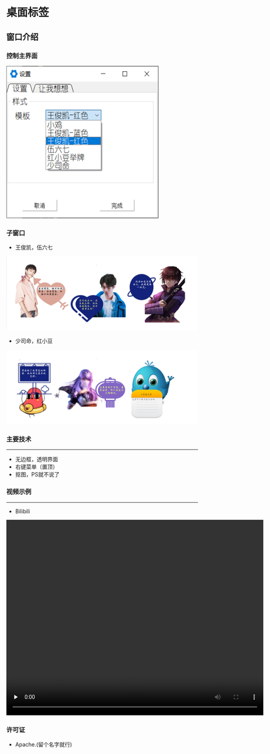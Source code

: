 # 桌面标签
## 窗口介绍
### 控制主界面
<img src="./snapshot/主界面.png" width="400" height="400">

### 子窗口
* 王俊凯，伍六七
<img src="./snapshot/示例1.png">

* 少司命，红小豆
<img src="./snapshot/示例2.png">


### 主要技术

---------
* 无边框，透明界面
* 右键菜单（置顶）
* 抠图，PS就不说了

### 视频示例
--------------------
* Bilibili

<video 
    width="676" 
    height="514"
    id="video" 
    controls="" 
    preload="none"> 
    <source id="mp4" 
    src="//player.bilibili.com/player.html?aid=243315047&bvid=BV1vv411z7vS&cid=195098855&page=1" 
    type="video/mp4">
</video>


### 许可证
* Apache.(留个名字就行)
<b> <b/>



